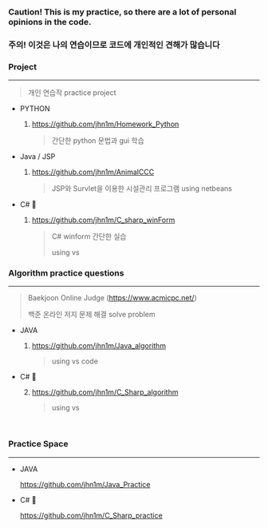 ### Caution! This is my practice, so there are a lot of personal opinions in the code.
### 주의! 이것은 나의 연습이므로 코드에 개인적인 견해가 많습니다 

### Project

---

> 개인 연습작
> practice project

- PYTHON

  1.  https://github.com/jhn1m/Homework_Python
  
      > 간단한 python 문법과 gui 학습 

- Java / JSP

  1. https://github.com/jhn1m/AnimalCCC

     > JSP와 Survlet을 이용한 시설관리 프로그램
     > using netbeans

- C# :no_entry_sign:

  1. https://github.com/jhn1m/C_sharp_winForm
  
      > C# winform 간단한 실습
      >
      > using vs

### Algorithm practice questions

---

> Baekjoon Online Judge (https://www.acmicpc.net/)
> 
> 백준 온라인 저지 문제 해결
> solve problem

- JAVA

  1.  https://github.com/jhn1m/Java_algorithm
  
      > using vs code

- C# :no_entry_sign:

  2.  https://github.com/jhn1m/C_Sharp_algorithm
  
      > using vs
      
<br>

### Practice Space

---


- JAVA

  https://github.com/jhn1m/Java_Practice 

- C# :no_entry_sign:

  https://github.com/jhn1m/C_Sharp_practice
